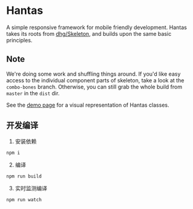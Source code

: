 # Hantas

A simple responsive framework for mobile friendly development. Hantas takes its roots from [dhg/Skeleton](https://github.com/dhg/Skeleton), and builds upon the same basic principles.

## Note

We're doing some work and shuffling things around. If you'd like easy access to the individual component parts of skeleton, take a look at the `combo-bones` branch. Otherwise, you can still grab the whole build from `master` in the `dist` dir.

See the [demo page](dist/index.html) for a visual representation of Hantas classes.

## 开发编译

1. 安装依赖

```shell
npm i
```
2. 编译

```shell
npm run build
```

3. 实时监测编译

```shell
npm run watch
```
